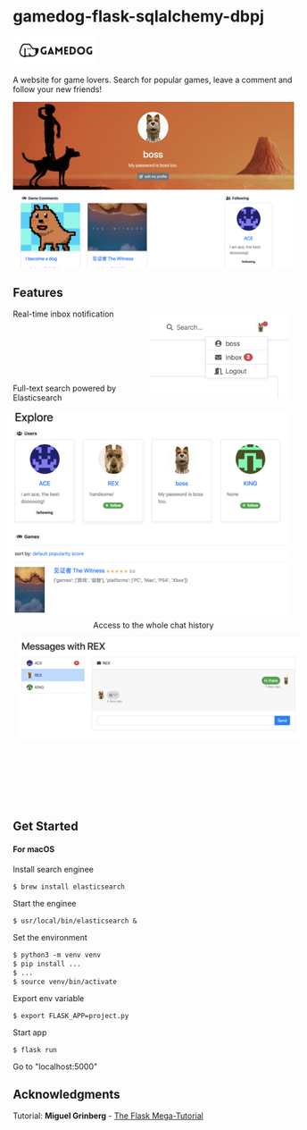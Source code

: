 <h1> gamedog-flask-sqlalchemy-dbpj </h1>

<img src="/pics/db1.png" width = "150" />

A website for game lovers. Search for popular games, leave a comment and follow your new friends!

<div align = "center">
<img src="/pics/db5.png" width = "600"/>
</div>

## Features
Real-time inbox notification
<img src="/pics/db3.png" width = "250" align = "right" vspace = "10" hspace = "10"/>

</br></br></br></br></br></br>
<img src="/pics/db7.png" width = "600" align = "right" vspace = "10"  hspace = "10"/>
Full-text search powered by Elasticsearch

</br></br></br></br></br></br></br></br></br></br></br></br></br></br></br></br></br>

<div align = "center">
Access to the whole chat history </br>
<img src="/pics/db6.png" width = "1000" vspace = "10" hspace = "10"/>
</div>

</br></br></br></br></br>

## Get Started
#### For macOS
Install search enginee
```
$ brew install elasticsearch
```
Start the enginee
```
$ usr/local/bin/elasticsearch &
```
Set the environment
```
$ python3 -m venv venv
$ pip install ...
$ ...
$ source venv/bin/activate
```
Export env variable
```
$ export FLASK_APP=project.py
```
Start app
```
$ flask run
```
Go to "localhost:5000"

## Acknowledgments
Tutorial: **Miguel Grinberg** - [The Flask Mega-Tutorial](https://learn.miguelgrinberg.com/)
